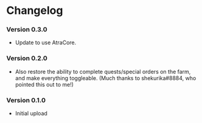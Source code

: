 ﻿Changelog
===========

### Version 0.3.0
* Update to use AtraCore.

### Version 0.2.0
* Also restore the ability to complete quests/special orders on the farm, and make everything toggleable. (Much thanks to shekurika#8884, who pointed this out to me!)

### Version 0.1.0
* Initial upload